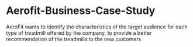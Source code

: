 # Aerofit-Business-Case-Study
 AeroFit wants to identify the characteristics of the target audience for each type of treadmill offered by the company, to provide a better recommendation of the treadmills to the new customers
